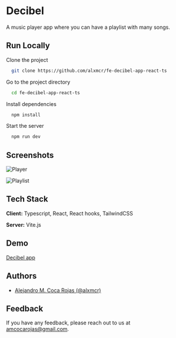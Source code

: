 
# Decibel

A music player app where you can have a playlist with many songs.


## Run Locally

Clone the project

```bash
  git clone https://github.com/alxmcr/fe-decibel-app-react-ts
```

Go to the project directory

```bash
  cd fe-decibel-app-react-ts
```

Install dependencies

```bash
  npm install
```

Start the server

```bash
  npm run dev
```


## Screenshots

![Player](https://decibel-app.netlify.app/_screenshots/01-player.png)

![Playlist](https://decibel-app.netlify.app/_screenshots/02-playlist.png)


## Tech Stack

**Client:** Typescript, React, React hooks, TailwindCSS

**Server:** Vite.js


## Demo

[Decibel app](https://decibel-app.netlify.app/)


## Authors

- [Alejandro M. Coca Rojas (@alxmcr)](https://www.github.com/alxmcr)


## Feedback

If you have any feedback, please reach out to us at amcocarojas@gmail.com.

